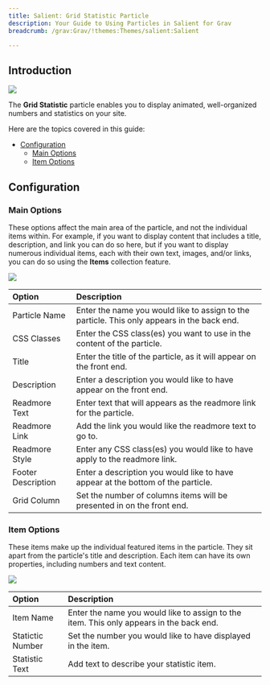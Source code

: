 ```yaml
---
title: Salient: Grid Statistic Particle
description: Your Guide to Using Particles in Salient for Grav
breadcrumb: /grav:Grav/!themes:Themes/salient:Salient

---
```


## Introduction

![](assets/particle_grid1.jpeg)

The **Grid Statistic** particle enables you to display animated, well-organized numbers and statistics on your site.

Here are the topics covered in this guide:

* [Configuration](#configuration)
    - [Main Options](#main-options)
    - [Item Options](#item-options)

## Configuration

### Main Options 

These options affect the main area of the particle, and not the individual items within. For example, if you want to display content that includes a title, description, and link you can do so here, but if you want to display numerous individual items, each with their own text, images, and/or links, you can do so using the **Items** collection feature.

![](assets/particle_grid2.jpeg)

| Option             | Description                                                                                 |
| :-----             | :-----                                                                                      |
| Particle Name      | Enter the name you would like to assign to the particle. This only appears in the back end. |
| CSS Classes        | Enter the CSS class(es) you want to use in the content of the particle.                     |
| Title              | Enter the title of the particle, as it will appear on the front end.                        |
| Description        | Enter a description you would like to have appear on the front end.                         |
| Readmore Text      | Enter text that will appears as the readmore link for the particle.                         |
| Readmore Link      | Add the link you would like the readmore text to go to.                                     |
| Readmore Style     | Enter any CSS class(es) you would like to have apply to the readmore link.                  |
| Footer Description | Enter a description you would like to have appear at the bottom of the particle.            |
| Grid Column        | Set the number of columns items will be presented in on the front end.                      |

### Item Options

These items make up the individual featured items in the particle. They sit apart from the particle's title and description. Each item can have its own properties, including numbers and text content.

![](assets/particle_grid3.jpeg)

| Option           | Description                                                                             |
| :-----           | :-----                                                                                  |
| Item Name        | Enter the name you would like to assign to the item. This only appears in the back end. |
| Statictic Number | Set the number you would like to have displayed in the item.                            |
| Statistic Text   | Add text to describe your statistic item.                                               |
